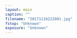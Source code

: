 ```yaml
---
layout: main
caption: ""
filename: "20171116222801.jpg"
fstop: "Unknown"
exposure: "Unknown"
---
```

